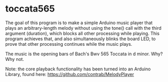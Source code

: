 # toccata565

The goal of this program is to make a simple Arduino music player that plays an arbitrary-length melody without using the tone() call with the third argument (duration), which blocks all other processing while playing. This program achieves that, and also simultaneously blinks the board LED, to prove that other processing continues while the music plays.

The music is the opening bars of Bach's Bwv 565 Toccata in d minor. Why? Why not.

Note: the core playback functionality has been turned into an Arduino Library, found here: https://github.com/contrab/MelodyPlayer
